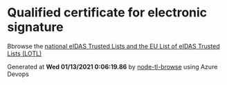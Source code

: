 # Qualified certificate for electronic signature 
 Bbrowse the [national eIDAS Trusted Lists and the EU List of eIDAS Trusted Lists (LOTL)](https://webgate.ec.europa.eu/tl-browser/#/) 
 
 
Generated at **Wed 01/13/2021  0:06:19.86** by [node-tl-browse](https://github.com/ymedlop/node-tl-browser) using Azure Devops 
